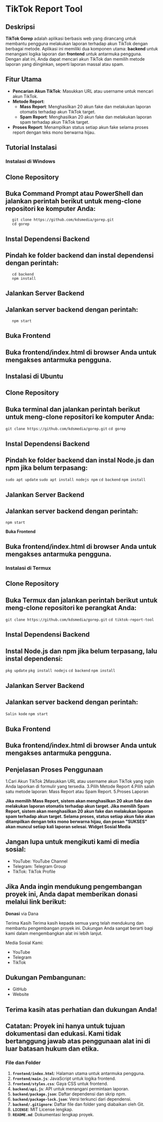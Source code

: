 
# TikTok Report Tool

## Deskripsi

**TikTok Gorep** adalah aplikasi berbasis web yang dirancang untuk membantu pengguna melakukan laporan terhadap akun TikTok dengan berbagai metode. Aplikasi ini memiliki dua komponen utama: **backend** untuk menangani logika laporan dan **frontend** untuk antarmuka pengguna. Dengan alat ini, Anda dapat mencari akun TikTok dan memilih metode laporan yang diinginkan, seperti laporan massal atau spam.

## Fitur Utama

- **Pencarian Akun TikTok**: Masukkan URL atau username untuk mencari akun TikTok.
- **Metode Report**:
  - **Mass Report**: Menghasilkan 20 akun fake dan melakukan laporan otomatis terhadap akun TikTok target.
  - **Spam Report**: Menghasilkan 20 akun fake dan melakukan laporan spam terhadap akun TikTok target.
- **Proses Report**: Menampilkan status setiap akun fake selama proses report dengan teks mono berwarna hijau.

## Tutorial Instalasi

### Instalasi di Windows

## Clone Repository
## Buka Command Prompt atau PowerShell dan jalankan perintah berikut untuk meng-clone repositori ke komputer Anda:

``` 
   git clone https://github.com/kdsmedia/gorep.git
   cd gorep
```
   
## Instal Dependensi Backend
## Pindah ke folder backend dan instal dependensi dengan perintah:
```
   cd backend
   npm install
```
## Jalankan Server Backend
## Jalankan server backend dengan perintah:

```
   npm start
```

## Buka Frontend
## Buka frontend/index.html di browser Anda untuk mengakses antarmuka pengguna.

## Instalasi di Ubuntu

## Clone Repository
## Buka terminal dan jalankan perintah berikut untuk meng-clone repositori ke komputer Anda:

   ```git clone https://github.com/kdsmedia/gorep.git```
   ```cd gorep```

## Instal Dependensi Backend
## Pindah ke folder backend dan instal Node.js dan npm jika belum terpasang:

   ```sudo apt update```
   ```sudo apt install nodejs npm```
   ```cd backend```
   ```npm install```

## Jalankan Server Backend
## Jalankan server backend dengan perintah:

   ```npm start```

**Buka Frontend**
## Buka frontend/index.html di browser Anda untuk mengakses antarmuka pengguna.

### Instalasi di Termux
## Clone Repository
## Buka Termux dan jalankan perintah berikut untuk meng-clone repositori ke perangkat Anda:

   ```git clone https://github.com/kdsmedia/gorep.git```
   ```cd tiktok-report-tool```

## Instal Dependensi Backend
## Instal Node.js dan npm jika belum terpasang, lalu instal dependensi:

   ```pkg update```
   ```pkg install nodejs```
   ```cd backend```
   ```npm install```
   
## Jalankan Server Backend
## Jalankan server backend dengan perintah:

   ```Salin kode```
   ```npm start```

## Buka Frontend
## Buka frontend/index.html di browser Anda untuk mengakses antarmuka pengguna.

## Penjelasan Proses Penggunaan
1.Cari Akun TikTok
2Masukkan URL atau username akun TikTok yang ingin Anda laporkan di formulir yang tersedia.
3.Pilih Metode Report
4.Pilih salah satu metode laporan: Mass Report atau Spam Report.
5.Proses Laporan

**Jika memilih Mass Report, sistem akan menghasilkan 20 akun fake dan melakukan laporan otomatis terhadap akun target.
Jika memilih Spam Report, sistem akan menghasilkan 20 akun fake dan melakukan laporan spam terhadap akun target.
Selama proses, status setiap akun fake akan ditampilkan dengan teks mono berwarna hijau, dan pesan "SUKSES" akan muncul setiap kali laporan selesai.
Widget Sosial Media**

## Jangan lupa untuk mengikuti kami di media sosial:
- YouTube: YouTube Channel
- Telegram: Telegram Group
- TikTok: TikTok Profile

## Jika Anda ingin mendukung pengembangan proyek ini, Anda dapat memberikan donasi melalui link berikut:

**Donasi** via Dana

Terima Kasih
Terima kasih kepada semua yang telah mendukung dan membantu pengembangan proyek ini. Dukungan Anda sangat berarti bagi kami dalam mengembangkan alat ini lebih lanjut.

Media Sosial Kami:
- YouTube
- Telegram
- TikTok

## Dukungan Pembangunan:

- GitHub
- Website

## Terima kasih atas perhatian dan dukungan Anda!

## Catatan: Proyek ini hanya untuk tujuan dokumentasi dan edukasi. Kami tidak bertanggung jawab atas penggunaan alat ini di luar batasan hukum dan etika.

### File dan Folder

1. **`frontend/index.html`**: Halaman utama untuk antarmuka pengguna.
2. **`frontend/main.js`**: JavaScript untuk logika frontend.
3. **`frontend/styles.css`**: Gaya CSS untuk frontend.
4. **`backend/api.js`**: API untuk menangani permintaan laporan.
5. **`backend/package.json`**: Daftar dependensi dan skrip npm.
6. **`backend/package-lock.json`**: Versi terkunci dari dependensi.
7. **`backend/.gitignore`**: Daftar file dan folder yang diabaikan oleh Git.
8. **`LICENSE`**: MIT License lengkap.
9. **`README.md`**: Dokumentasi lengkap proyek.
